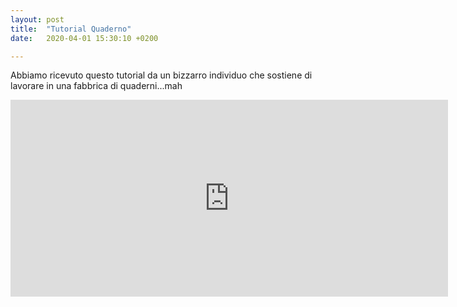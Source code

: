 ```yaml
---
layout: post
title:  "Tutorial Quaderno"
date:   2020-04-01 15:30:10 +0200

---
```


Abbiamo ricevuto questo tutorial da un bizzarro individuo che sostiene di lavorare in una fabbrica di quaderni...mah

<iframe width="700" height="315" src="https://www.youtube.com/embed/wWpHKmQG-lE" frameborder="0" allow="accelerometer; autoplay; encrypted-media; gyroscope; picture-in-picture" allowfullscreen></iframe>
